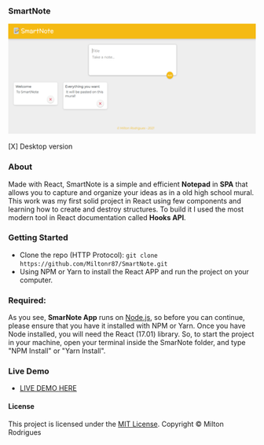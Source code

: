 ### SmartNote

![Screen Shot](https://github.com/Miltonr87/SmartNote/blob/master/smartnote.png)

[X] Desktop version

### About

Made with React, SmartNote is a simple and efficient **Notepad** in **SPA** that allows you to capture and organize your ideas as in a old high school mural. This work was my first solid project in React using few components and learning how to create and destroy structures. To build it I used the most modern tool in React documentation called **Hooks API**. 

### Getting Started

- Clone the repo (HTTP Protocol): ```git clone https://github.com/Miltonr87/SmartNote.git```
- Using NPM or Yarn to install the React APP and run the project on your computer. 

### Required:

As you see, **SmarNote App** runs on [Node.js](https://nodejs.org/), so before you can continue, please ensure that you have it installed with NPM or Yarn. Once you have Node installed, you will need the React (17.01) library. So, to start the project in your machine, open your terminal inside the SmarNote folder, and type "NPM Install" or "Yarn Install".

### Live Demo 

- [LIVE DEMO HERE](https://smartnote.miltonr87.vercel.app)

#### License

This project is licensed under the [MIT License](https://magno.mit-license.org/2018). Copyright © Milton Rodrigues
